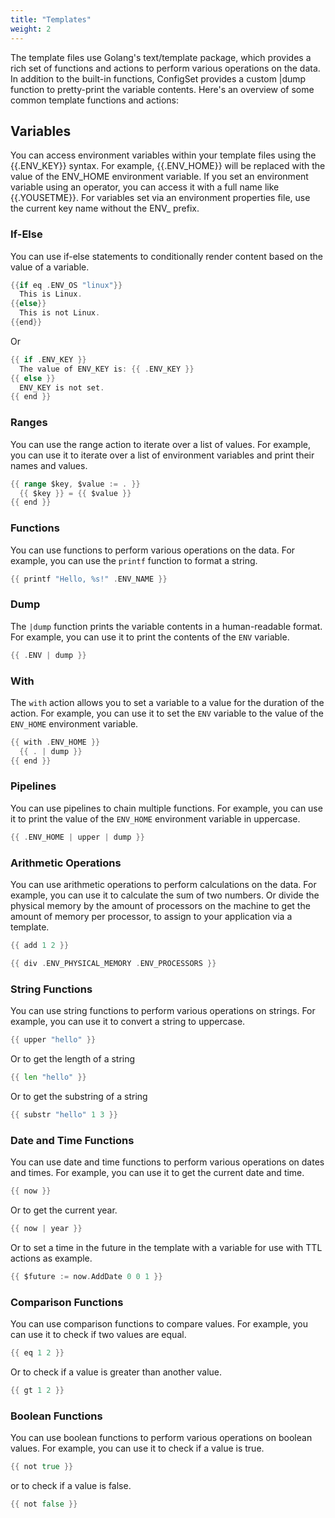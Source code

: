 ```yaml
---
title: "Templates"
weight: 2
---
```

The template files use Golang's text/template package, which provides a rich set of functions and actions to perform various operations on the data. In addition to the built-in functions, ConfigSet provides a custom |dump function to pretty-print the variable contents. Here's an overview of some common template functions and actions:

## Variables
You can access environment variables within your template files using the {{.ENV_KEY}} syntax. For example, {{.ENV_HOME}} will be replaced with the value of the ENV_HOME environment variable. If you set an environment variable using an operator, you can access it with a full name like {{.YOUSETME}}. For variables set via an environment properties file, use the current key name without the ENV_ prefix.

### If-Else
You can use if-else statements to conditionally render content based on the value of a variable.

```go
{{if eq .ENV_OS "linux"}}
  This is Linux.
{{else}}
  This is not Linux.
{{end}}
```

Or
```go
{{ if .ENV_KEY }}
  The value of ENV_KEY is: {{ .ENV_KEY }}
{{ else }}
  ENV_KEY is not set.
{{ end }}
```

### Ranges
You can use the range action to iterate over a list of values. For example, you can use it to iterate over a list of environment variables and print their names and values.

```go
{{ range $key, $value := . }}
  {{ $key }} = {{ $value }}
{{ end }}
```

### Functions
You can use functions to perform various operations on the data. For example, you can use the `printf` function to format a string.

```go
{{ printf "Hello, %s!" .ENV_NAME }}
```

### Dump
The `|dump` function prints the variable contents in a human-readable format. For example, you can use it to print the contents of the `ENV` variable.

```go
{{ .ENV | dump }}
```

### With
The `with` action allows you to set a variable to a value for the duration of the action. For example, you can use it to set the `ENV` variable to the value of the `ENV_HOME` environment variable.

```go
{{ with .ENV_HOME }}
  {{ . | dump }}
{{ end }}
```

### Pipelines
You can use pipelines to chain multiple functions. For example, you can use it to print the value of the `ENV_HOME` environment variable in uppercase.

```go
{{ .ENV_HOME | upper | dump }}
```

### Arithmetic Operations
You can use arithmetic operations to perform calculations on the data. For example, you can use it to calculate the sum of two numbers.  Or divide the physical memory by the amount of processors on the machine to get the amount of memory per processor, to assign to your application via a template.

```go
{{ add 1 2 }}
```

```go
{{ div .ENV_PHYSICAL_MEMORY .ENV_PROCESSORS }}
```

### String Functions
You can use string functions to perform various operations on strings. For example, you can use it to convert a string to uppercase.

```go
{{ upper "hello" }}
```

Or to get the length of a string

```go
{{ len "hello" }}
```

Or to get the substring of a string

```go
{{ substr "hello" 1 3 }}
```

### Date and Time Functions
You can use date and time functions to perform various operations on dates and times. For example, you can use it to get the current date and time.

```go
{{ now }}
```

Or to get the current year.

```go
{{ now | year }}
```

Or to set a time in the future in the template with a variable for use with TTL actions as example.

```go
{{ $future := now.AddDate 0 0 1 }}
```

### Comparison Functions
You can use comparison functions to compare values. For example, you can use it to check if two values are equal.

```go
{{ eq 1 2 }}
```

Or to check if a value is greater than another value.

```go
{{ gt 1 2 }}
```

### Boolean Functions
You can use boolean functions to perform various operations on boolean values. For example, you can use it to check if a value is true.

```go
{{ not true }}
```

or to check if a value is false.

```go
{{ not false }}
```


